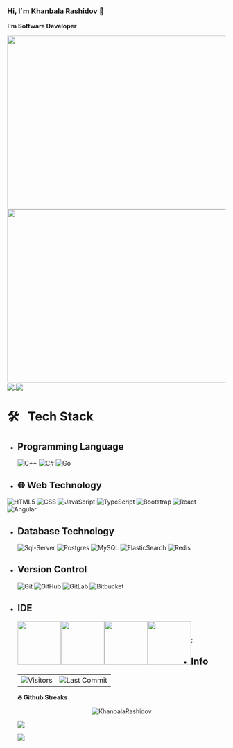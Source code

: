 ### Hi, I`m Khanbala Rashidov 👋
**I'm Software Developer**

<p align="center">
    <img style="float:left" src="https://gidigi.com/cdn/love.gif" width="640" height="400"/>
     <img style="float:left"  src="https://github.com/abhisheknaiidu/abhisheknaiidu/blob/master/code.gif?raw=true" width="640" height="400"/>
</p>

 <a href="https://github-readme-stats.vercel.app/api?username=KhanbalaRashidov&count_private=true&show_icons=true&theme=chartreuse-dark">
  <img align="center" src="https://github-readme-stats.vercel.app/api?username=KhanbalaRashidov&bg_color=30,e96443,904e95&title_color=fff&text_color=fff" />
</a>
<a href="https://github.com/m0rp43us">
  <img align="center" src="https://github-readme-stats.vercel.app/api/top-langs/?username=KhanbalaRashidov&bg_color=30,e96443,904e95&title_color=fff&text_color=fff" />
</a>

# 🛠 &nbsp; Tech Stack

- ##  Programming Language &nbsp;
  ![C++](https://img.icons8.com/color/2x/c-plus-plus-logo.png)
  ![C#](https://img.icons8.com/color/2x/c-sharp-logo-2.png)
  ![Go](https://img.icons8.com/color/2x/golang.png)
-  ## 🌐 Web Technology &nbsp;
  ![HTML5](https://img.icons8.com/color/2x/html-5.png)
  ![CSS](https://img.icons8.com/fluency/2x/css3.png)
  ![JavaScript](https://img.icons8.com/fluency/2x/javascript.png)
  ![TypeScript](https://img.icons8.com/fluency/2x/typescript--v2.png)
  ![Bootstrap](https://img.icons8.com/color/2x/bootstrap.png)
  ![React](https://img.icons8.com/color/2x/react-native.png)
  ![Angular](https://img.icons8.com/color/2x/angularjs.png)
- ##  Database Technology &nbsp;
  ![Sql-Server](https://img.icons8.com/color/2x/microsoft-sql-server.png)
  ![Postgres](https://img.icons8.com/color/2x/postgreesql.png)
  ![MySQL](https://img.icons8.com/color/2x/mysql-logo.png)
  ![ElasticSearch](https://img.icons8.com/color/2x/elasticsearch.png)
  ![Redis](https://img.icons8.com/color/2x/redis.png)
- ##  Version Control &nbsp;
  ![Git](https://img.icons8.com/color/2x/git.png)
  ![GitHub](https://img.icons8.com/glyph-neue/2x/github.png)
  ![GitLab](https://img.icons8.com/color/2x/gitlab.png)
  ![Bitbucket](https://img.icons8.com/color/2x/bitbucket.png)
- ##  IDE 
  <img style="float:left"  src="https://img.icons8.com/fluency/2x/visual-studio.png" width="100" height="100"/>  
  <img style="float:left"  src="https://img.icons8.com/color/2x/visual-studio-code-2019.png" width="100" height="100"/>
  <img style="float:left"  src="https://www.alternatifle.com/wp-content/uploads/2020/01/5e27cfead28a0.png" width="100" height="100"/>
  <img style="float:left"  src="https://www.alternatifle.com/wp-content/uploads/2020/11/5fab82a49fa1b.png" width="100" height="100"/>  </br></br>;
- ## Info &nbsp;
  <table>
  <tr>
    <td ><img alt="Visitors" src="https://komarev.com/ghpvc/?username=KhanbalaRashidov&style=flat&labelColor=black&logo=github&label=PROFILE+VIEWS&color=29bf12"/></td>
    <td  ><img alt="Last Commit" src="https://img.shields.io/github/last-commit/KhanbalaRashidov/KhanbalaRashidov?logo=markdown&label=LAST+UPDATE&color=29bf12&style=flat">
</td>
  </tr>
</table>

  <b>🔥 Github Streaks</b>
<p align="center"><img src="https://github-readme-streak-stats.herokuapp.com/?user=KhanbalaRashidov&theme=black-ice&hide_border=true&stroke=0000&background=0D1117&ring=e05397&fire=e05397&currStreakLabel=e05397&bg_color=30,e96443,904e95&title_color=fff&text_color=fff" alt="KhanbalaRashidov" /></p>

![](./profile-green-animate.svg)


![](https://github.com/KhanbalaRashidov/KhanbalaRashidov/blob/output/github-contribution-grid-snake.svg)
 

<!--
**KhanbalaRashidov/KhanbalaRashidov** is a ✨ _special_ ✨ repository because its `README.md` (this file) appears on your GitHub profile.

Here are some ideas to get you started:

- 🔭 I’m currently working on ...
- 🌱 I’m currently learning ...
- 👯 I’m looking to collaborate on ...
- 🤔 I’m looking for help with ...
- 💬 Ask me about ...
- 📫 How to reach me: ...
- 😄 Pronouns: ...
- ⚡ Fun fact: ...
-->
